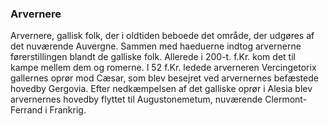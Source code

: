 ### Arvernere


Arvernere, gallisk folk, der i oldtiden beboede det område, der udgøres af det nuværende Auvergne. Sammen med haeduerne indtog arvernerne førerstillingen blandt de galliske folk. Allerede i 200-t. f.Kr. kom det til kampe mellem dem og romerne. I 52 f.Kr. ledede arverneren Vercingetorix gallernes oprør mod Cæsar, som blev besejret ved arvernernes befæstede hovedby Gergovia. Efter nedkæmpelsen af det galliske oprør i Alesia blev arvernernes hovedby flyttet til Augustonemetum, nuværende Clermont-Ferrand i Frankrig.